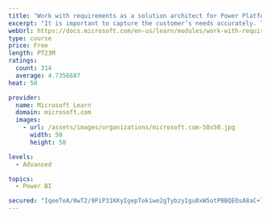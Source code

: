 ```yaml
---
title: "Work with requirements as a solution architect for Power Platform and Dynamics 365"
excerpt: "It is important to capture the customer’s needs accurately. This module explains how to capture requirements and identify functional and non-functional items."
webUrl: https://docs.microsoft.com/en-us/learn/modules/work-with-requirements/
type: course
price: Free
length: PT23M
ratings:
  count: 314
  average: 4.7356687
heat: 50

provider:
  name: Microsoft Learn
  domain: microsoft.com
  images:
    - url: /assets/images/organizations/microsoft.com-50x50.jpg
      width: 50
      height: 50

levels:
  - Advanced

topics:
  - Power BI

secured: "IqeeTeA/0wT2/9PiP31KKyIgepTok1we2gTybzyIgu0xW5otPBBQEOsA8aC+7F7UcY2aLsjY+YHI1v2npCjrY/oDfXe9pkxk4kLMVC6fyEeBiE4bgxY3cn1Y9cIfxiZWdeS0F6X4Er9N2AqODKZETMOXeE8HGSxbiEk5aSnsat7AoPlnvzrx/Zy6vCqPKDY5gWoDme4+auJ6zVRJvRsEuC8c3x8r/KuW7/DsHww8jeS3dzBs3A2xOSB5v1KvqIf36cg9xfDY2COebRTPzxDuc691q1cz/1oceJiuR2ajZ0GjbfF6ivNXLb37MxgXp1nzfKuoNIi0tVnuPE+lQGrWb3XT6LCyczqu0q9czXvX5R1QzMTyGC/SL7QWnqZEYihbA5DNRR07OKF0En64a2zSsj6v0LibzCSl9VldrJbR36Q=;BjPF+0+r4luXmsBDRfp8bQ=="
---
```


